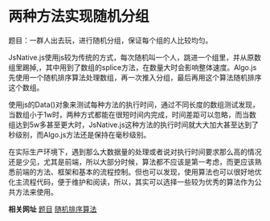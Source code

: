 # 两种方法实现随机分组

题目：一群人出去玩，进行随机分组，保证每个组的人比较均匀。

JsNative.js使用js较为传统的方式，每次随机叫一个人，跳进一个组里，并从原数组里踢掉,，其中用到了数组的splice方法，在数量大时会影响整体速度。Algo.js先使用一个随机排序算法处理数组，再一次推入分组，最后再用这个算法随机排序这个数组。

使用js的Data()对象来测试每种方法的执行时间，通过不同长度的数组测试发现，当数组小于1w时，两种方式都能在很短时间内完成，时间差距可以忽略，而当数组达到5w多甚至更大时，JsNative.js这种方法的执行时间就大大加大甚至达到了秒级别，而Algo.js方法还是保持在毫秒级别。

在实际生产环境下，遇到那么大数据量的处理或者说对执行时间要求那么高的情况还是少见，尤其是前端，所以大部分时候，算法都不应该是第一考虑，而更应该熟悉前端的方法、框架和基本的流程控制。但也可以发现，使用算法也可以很好地优化主流程代码，便于维护和阅读，所以，其实可以选择一些较为优秀的算法作为公共方法来使用。

**相关网址** [题目](https://github.com/sofish/learn-js/issues/8) [随机排序算法](https://bost.ocks.org/mike/shuffle/)
